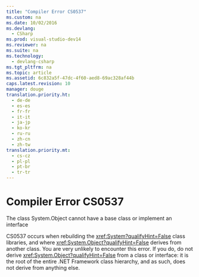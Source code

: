 ```yaml
---
title: "Compiler Error CS0537"
ms.custom: na
ms.date: 10/02/2016
ms.devlang: 
  - CSharp
ms.prod: visual-studio-dev14
ms.reviewer: na
ms.suite: na
ms.technology: 
  - devlang-csharp
ms.tgt_pltfrm: na
ms.topic: article
ms.assetid: 6c832a5f-47dc-4f60-aed8-69ac328af44b
caps.latest.revision: 10
manager: douge
translation.priority.ht: 
  - de-de
  - es-es
  - fr-fr
  - it-it
  - ja-jp
  - ko-kr
  - ru-ru
  - zh-cn
  - zh-tw
translation.priority.mt: 
  - cs-cz
  - pl-pl
  - pt-br
  - tr-tr
---
```

# Compiler Error CS0537
The class System.Object cannot have a base class or implement an interface  
  
 CS0537 occurs when rebuilding the <xref:System?qualifyHint=False> class libraries, and where <xref:System.Object?qualifyHint=False> derives from another class. You are very unlikely to encounter this error. If you do, do not derive <xref:System.Object?qualifyHint=False> from a class or interface: it is the root of the entire .NET Framework class hierarchy, and as such, does not derive from anything else.